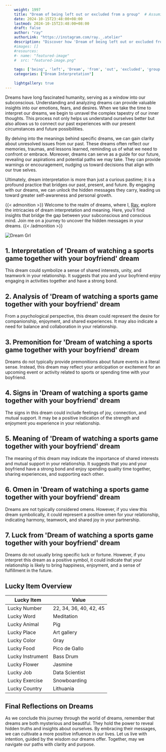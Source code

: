 ```yaml
---
    weight: 1997
    title: "Dream of being left out or excluded from a group"  # Assuming 'title' column exists
    date: 2024-10-15T23:48:00+08:00
    lastmod: 2024-10-15T23:48:00+08:00
    draft: false
    author: "ray"
    authorLink: "https://instagram.com/ray._.atelier"
    description: "Discover how 'Dream of being left out or excluded from a group' can interpret your future and uncover its significant meanings in your life."
    #images: []
    #resources:
    #- name: "featured-image"
    #  src: "featured-image.png"
    
    tags: ['being', 'left', 'Dream', 'from', 'out', 'excluded', 'group']
    categories: ["Dream Interpretation"]
    
    lightgallery: true
---
```

    
Dreams have long fascinated humanity, serving as a window into our subconscious. Understanding and analyzing dreams can provide valuable insights into our emotions, fears, and desires. When we take the time to interpret our dreams, we begin to unravel the complex tapestry of our inner thoughts. This process not only helps us understand ourselves better but also allows us to connect our past experiences with our present circumstances and future possibilities.

By delving into the meanings behind specific dreams, we can gain clarity about unresolved issues from our past. These dreams often reflect our memories, traumas, and lessons learned, reminding us of what we need to confront or embrace. Moreover, dreams can serve as a guide for our future, revealing our aspirations and potential paths we may take. They can provide warnings or encouragement, nudging us toward decisions that align with our true selves.

Ultimately, dream interpretation is more than just a curious pastime; it is a profound practice that bridges our past, present, and future. By engaging with our dreams, we can unlock the hidden messages they carry, leading us toward greater self-awareness and personal growth.

{{< admonition >}}
Welcome to the realm of dreams, where I, [Ray](https://instagram.com/ray._.atelier), explore the intricacies of dream interpretation and meaning. Here, you’ll find insights that bridge the gap between your subconscious and conscious mind. Join me on a journey to uncover the hidden messages in your dreams.
{{< /admonition >}}

![Dream Grl](https://cdn.pixabay.com/photo/2017/11/02/03/35/gothic-2910057_1280.jpg "Dream Grl")

## 1. Interpretation of 'Dream of watching a sports game together with your boyfriend' dream
 This dream could symbolize a sense of shared interests, unity, and teamwork in your relationship. It suggests that you and your boyfriend enjoy engaging in activities together and have a strong bond.

## 2. Analysis of 'Dream of watching a sports game together with your boyfriend' dream
 From a psychological perspective, this dream could represent the desire for companionship, enjoyment, and shared experiences. It may also indicate a need for balance and collaboration in your relationship.

## 3. Premonition for 'Dream of watching a sports game together with your boyfriend' dream
 Dreams do not typically provide premonitions about future events in a literal sense. Instead, this dream may reflect your anticipation or excitement for an upcoming event or activity related to sports or spending time with your boyfriend.

## 4. Signs in 'Dream of watching a sports game together with your boyfriend' dream
 The signs in this dream could include feelings of joy, connection, and mutual support. It may be a positive indication of the strength and enjoyment you experience in your relationship.

## 5. Meaning of 'Dream of watching a sports game together with your boyfriend' dream
 The meaning of this dream may indicate the importance of shared interests and mutual support in your relationship. It suggests that you and your boyfriend have a strong bond and enjoy spending quality time together, sharing experiences, and supporting each other.

## 6. Omen in 'Dream of watching a sports game together with your boyfriend' dream
 Dreams are not typically considered omens. However, if you view this dream symbolically, it could represent a positive omen for your relationship, indicating harmony, teamwork, and shared joy in your partnership.

## 7. Luck from 'Dream of watching a sports game together with your boyfriend' dream
 Dreams do not usually bring specific luck or fortune. However, if you interpret this dream as a positive symbol, it could indicate that your relationship is likely to bring happiness, enjoyment, and a sense of fulfillment in the future.

## Lucky Item Overview
| Lucky Item          | Value              |
|---------------|--------------------|
| Lucky Number        | 22, 34, 36, 40, 42, 45  |
| Lucky Word          | Meditation |
| Lucky Animal        | Pig |
| Lucky Place         | Art gallery     |
| Lucky Color         | Gray     |
| Lucky Food          | Pico de Gallo      |
| Lucky Instrument    | Bass Drum |
| Lucky Flower        | Jasmine    |
| Lucky Job           | Data Scientist       |
| Lucky Exercise      | Snowboarding  |
| Lucky Country       | Lithuania    |


##  Final Reflections on Dreams

As we conclude this journey through the world of dreams, remember that dreams are both mysterious and beautiful. They hold the power to reveal hidden truths and insights about ourselves. By embracing their messages, we can cultivate a more positive influence in our lives. Let us live with intention, guided by the wisdom our dreams offer. Together, may we navigate our paths with clarity and purpose.
